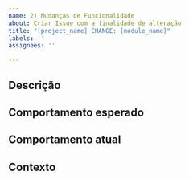 ```yaml
---
name: 2) Mudanças de Funcionalidade
about: Criar Issue com a finalidade de alteração
title: "[project_name] CHANGE: [module_name]"
labels: ''
assignees: ''

---
```


## Descrição

## Comportamento esperado

## Comportamento atual

## Contexto
